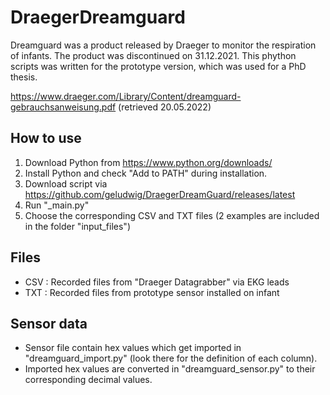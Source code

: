 # DraegerDreamguard

Dreamguard was a product released by Draeger to monitor the respiration of infants. The product was discontinued on 31.12.2021. This phython scripts was written for the prototype version, which was used for a PhD thesis.

https://www.draeger.com/Library/Content/dreamguard-gebrauchsanweisung.pdf (retrieved 20.05.2022)

## How to use
1) Download Python from https://www.python.org/downloads/
2) Install Python and check "Add to PATH" during installation.
3) Download script via https://github.com/geludwig/DraegerDreamGuard/releases/latest
4) Run "_main.py"
5) Choose the corresponding CSV and TXT files (2 examples are included in the folder "input_files")

## Files
- CSV : Recorded files from "Draeger Datagrabber" via EKG leads
- TXT : Recorded files from prototype sensor installed on infant

## Sensor data
- Sensor file contain hex values which get imported in "dreamguard_import.py" (look there for the definition of each column).
- Imported hex values are converted in "dreamguard_sensor.py" to their corresponding decimal values.

